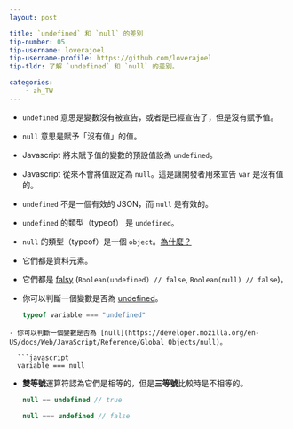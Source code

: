 ```yaml
---
layout: post

title: `undefined` 和 `null` 的差別
tip-number: 05
tip-username: loverajoel
tip-username-profile: https://github.com/loverajoel
tip-tldr: 了解 `undefined` 和 `null` 的差別。

categories:
    - zh_TW
---
```


- `undefined` 意思是變數沒有被宣告，或者是已經宣告了，但是沒有賦予值。
- `null` 意思是賦予「沒有值」的值。
- Javascript 將未賦予值的變數的預設值設為 `undefined`。
- Javascript 從來不會將值設定為 `null`。這是讓開發者用來宣告 `var` 是沒有值的。
- `undefined` 不是一個有效的 JSON，而 `null` 是有效的。
- `undefined` 的類型（typeof） 是 `undefined`。
- `null` 的類型（typeof）是一個 `object`。[為什麼？](http://www.2ality.com/2013/10/typeof-null.html)
- 它們都是資料元素。
- 它們都是 [falsy](https://developer.mozilla.org/en-US/docs/Glossary/Falsy)
  (`Boolean(undefined) // false`, `Boolean(null) // false`)。
- 你可以判斷一個變數是否為 [undefined](https://developer.mozilla.org/en-US/docs/Web/JavaScript/Reference/Global_Objects/undefined)。

  ```javascript
  typeof variable === "undefined"
```
- 你可以判斷一個變數是否為 [null](https://developer.mozilla.org/en-US/docs/Web/JavaScript/Reference/Global_Objects/null)。

  ```javascript
  variable === null
```
- **雙等號**運算符認為它們是相等的，但是**三等號**比較時是不相等的。

  ```javascript
  null == undefined // true

  null === undefined // false
```
